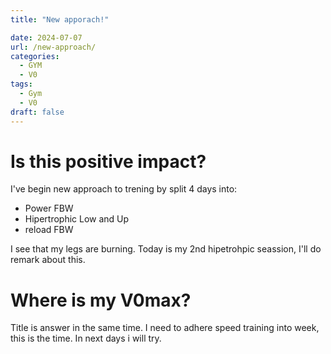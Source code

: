 ```yaml
---
title: "New apporach!"

date: 2024-07-07
url: /new-approach/
categories:
  - GYM
  - V0
tags:
  - Gym
  - V0
draft: false
---
```


# Is this positive impact?

I've begin new approach to trening by split 4 days into:
* Power FBW
* Hipertrophic Low and Up
* reload FBW

I see that my legs are burning. Today is my 2nd hipetrohpic seassion, I'll do remark about this.

# Where is my V0max?

Title is answer in the same time. I need to adhere speed training into week, this is the time. In next days i will try.
